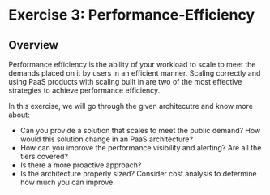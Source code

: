 # Exercise 3: Performance-Efficiency

## Overview

Performance efficiency is the ability of your workload to scale to meet the demands placed on it by users in an efficient manner. Scaling correctly and using PaaS products with scaling built in are two of the most effective strategies to achieve performance efficiency.

In this exercise, we will go through the given architecutre and know more about:

* Can you provide a solution that scales to meet the public demand? How would this solution change in an PaaS architecture?
* How can you improve the performance visibility and alerting? Are all the tiers covered?
* Is there a more proactive approach?
* Is the architecture properly sized? Consider cost analysis to determine how much you can improve. 



